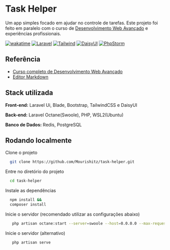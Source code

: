 
# Task Helper

Um app simples focado em ajudar no controle de tarefas. 
Este projeto foi feito em paralelo com o curso de [Desenvolvimento Web Avançado]('https://www.udemy.com/course/curso-completo-do-desenvolvedor-laravel')
e experiências profissionais.

[![wakatime](https://wakatime.com/badge/user/c3066713-8dca-47d5-9002-0096164d3393/project/786949da-0473-4d4a-abe6-d8b3211ea41f.svg)](https://wakatime.com/badge/user/c3066713-8dca-47d5-9002-0096164d3393/project/786949da-0473-4d4a-abe6-d8b3211ea41f)
[![Laravel](https://img.shields.io/badge/Laravel-Docs-orange)](https://laravel.com/docs/9.x)
[![Tailwind](https://img.shields.io/badge/Tailwind-Docs-blue)](https://tailwindcss.com)
[![DaisyUI](https://img.shields.io/badge/DaisyUI-Docs-yellow)](https://daisyui.com)
[![PhpStorm](https://img.shields.io/badge/PhpStorm-IDE-purple)](https://daisyui.com)

## Referência

 - [Curso completo de Desenvolvimento Web Avançado](https://www.udemy.com/course/curso-completo-do-desenvolvedor-laravel)
 - [Editor Markdown](https://readme.so)


## Stack utilizada

**Front-end:** Laravel Ui, Blade, Bootstrap, TailwindCSS e DaisyUI

**Back-end:** Laravel Octane(Swoole), PHP, WSL2(Ubuntu)

**Banco de Dados:** Redis, PostgreSQL


## Rodando localmente

Clone o projeto

```bash
  git clone https://github.com/Mourishitz/task-helper.git
```

Entre no diretório do projeto

```bash
  cd task-helper
```

Instale as dependências

```bash
  npm install &&
  composer install 
```

Inicie o servidor (recomendado utilizar as configurações abaixo)

```bash
   php artisan octane:start --server=swoole --host=0.0.0.0 --max-requests=3000 --workers=4 --task-workers=12 --port=8089
```

Inicie o servidor (alternativo)

```bash
   php artisan serve
```

